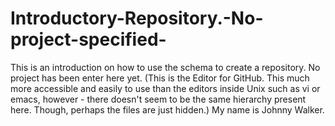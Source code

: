 # Introductory-Repository.-No-project-specified-
This is an introduction on how to use the schema to create a repository. No project has been enter here yet.
(This is the Editor for GitHub. This much more accessible and easily to use than the editors inside Unix such as vi or emacs, however - there doesn't seem to be the same hierarchy present here. Though, perhaps the files are just hidden.)
My name is Johnny Walker.
